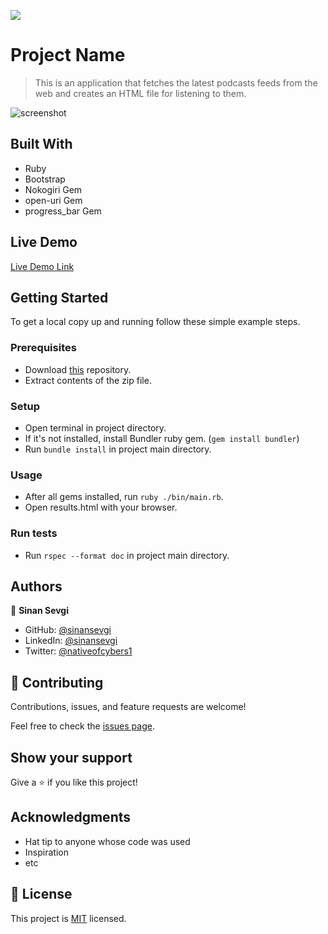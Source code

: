 ![](https://img.shields.io/badge/Microverse-blueviolet)

# Project Name

> This is an application that fetches the latest podcasts feeds
>  from the web and creates an HTML file for listening to them.

![screenshot](./assets/images/screen.gif)

## Built With

- Ruby
- Bootstrap
- Nokogiri Gem
- open-uri Gem
- progress_bar Gem

## Live Demo

[Live Demo Link](https://repl.it/@sinansevgi/RubyPods)


## Getting Started

To get a local copy up and running follow these simple example steps.

### Prerequisites
- Download [this](https://github.com/sinansevgi/RubyPods/archive/feauture_branch.zip) repository. 
- Extract contents of the zip file.

### Setup
- Open terminal in project directory.
- If it's not installed, install Bundler ruby gem. (`gem install bundler`)
- Run `bundle install` in project main directory.

### Usage
- After all gems installed, run `ruby ./bin/main.rb`.
- Open results.html with your browser.

### Run tests
- Run `rspec --format doc` in  project main directory.

## Authors

👤 **Sinan Sevgi**

- GitHub: [@sinansevgi](https://github.com/sinansevgi)
- LinkedIn: [@sinansevgi](https://www.linkedin.com/in/sinan-s-52559437/)
- Twitter: [@nativeofcybers1](https://twitter.com/nativeofcybers1)

## 🤝 Contributing

Contributions, issues, and feature requests are welcome!

Feel free to check the [issues page](issues/).

## Show your support

Give a ⭐️ if you like this project!

## Acknowledgments

- Hat tip to anyone whose code was used
- Inspiration
- etc

## 📝 License

This project is [MIT](https://opensource.org/licenses/MIT) licensed.
